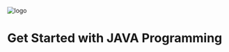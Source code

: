 ![logo](https://github.com/DSA-Source-Codes/Java/Essentials/Javacup.jpg)
# Get Started with JAVA Programming 
